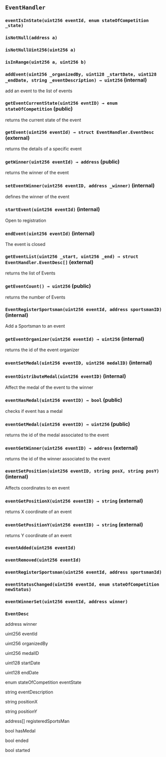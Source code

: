 ## `EventHandler`





### `eventIsInState(uint256 eventId, enum stateOfCompetition _state)`





### `isNotNull(address a)`





### `isNotNullUint256(uint256 a)`





### `isInRange(uint256 a, uint256 b)`






### `addEvent(uint256 _organizedBy, uint128 _startDate, uint128 _endDate, string _eventDescription) → uint256` (internal)



add an event to the list of events


### `getEventCurrentState(uint256 evntID) → enum stateOfCompetition` (public)



returns the current state of the event


### `getEvent(uint256 eventId) → struct EventHandler.EventDesc` (external)



returns the details of a specific event


### `getWinner(uint256 eventId) → address` (public)



returns the winner of the event


### `setEventWinner(uint256 eventID, address _winner)` (internal)



defines the winner of the event


### `startEvent(uint256 eventId)` (internal)



Open to registration


### `endEvent(uint256 eventId)` (internal)



The event is closed


### `getEventList(uint256 _start, uint256 _end) → struct EventHandler.EventDesc[]` (external)



returns the list of Events


### `getEventCount() → uint256` (public)



returns the number of Events

### `EventRegisterSportsman(uint256 eventId, address sportsmanID)` (internal)



Add a Sportsman to an event


### `getEventOrganizer(uint256 eventId) → uint256` (internal)



returns the id of the event organizer


### `eventSetMedal(uint256 eventID, uint256 medalID)` (internal)





### `eventDistributeMedal(uint256 eventID)` (internal)



Affect the medal of the event to the winner


### `eventHasMedal(uint256 eventID) → bool` (public)



checks if event has a medal


### `eventGetMedal(uint256 eventID) → uint256` (public)



returns the id of the medal associated to the event


### `eventGetWinner(uint256 eventID) → address` (external)



returns the id of the winner associated to the event


### `eventSetPosition(uint256 eventID, string posX, string posY)` (internal)



Affects coordinates to en event


### `eventGetPositionX(uint256 eventID) → string` (external)



returns X coordinate of an event


### `eventGetPositionY(uint256 eventID) → string` (external)



returns Y coordinate of an event



### `eventAdded(uint256 eventId)`





### `eventRemoved(uint256 eventId)`





### `eventRegisterSportsman(uint256 eventId, address sportsmanId)`





### `eventStatusChanged(uint256 eventId, enum stateOfCompetition newStatus)`





### `eventWinnerSet(uint256 eventId, address winner)`






### `EventDesc`


address winner


uint256 eventId


uint256 organizedBy


uint256 medalID


uint128 startDate


uint128 endDate


enum stateOfCompetition eventState


string eventDescription


string positionX


string positionY


address[] registeredSportsMan


bool hasMedal


bool ended


bool started



